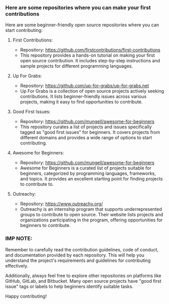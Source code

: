 ### Here are some repositories where you can make your first contributions

Here are some beginner-friendly open source repositories where you can start contributing:

1. First Contributions:
   - Repository: https://github.com/firstcontributions/first-contributions
   - This repository provides a hands-on tutorial on making your first open source contribution. It includes step-by-step instructions and sample projects for different programming languages.

2. Up For Grabs:
   - Repository: https://github.com/up-for-grabs/up-for-grabs.net
   - Up For Grabs is a collection of open source projects actively seeking contributions. It lists beginner-friendly issues across various projects, making it easy to find opportunities to contribute.

3. Good First Issues:
   - Repository: https://github.com/mungell/awesome-for-beginners
   - This repository curates a list of projects and issues specifically tagged as "good first issues" for beginners. It covers projects from different domains and provides a wide range of options to start contributing.

4. Awesome for Beginners:
   - Repository: https://github.com/mungell/awesome-for-beginners
   - Awesome for Beginners is a curated list of projects suitable for beginners, categorized by programming languages, frameworks, and topics. It provides an excellent starting point for finding projects to contribute to.

5. Outreachy:
   - Repository: https://www.outreachy.org/
   - Outreachy is an internship program that supports underrepresented groups to contribute to open source. Their website lists projects and organizations participating in the program, offering opportunities for beginners to contribute.

### IMP NOTE:
Remember to carefully read the contribution guidelines, code of conduct, and documentation provided by each repository. This will help you understand the project's requirements and guidelines for contributing effectively.

Additionally, always feel free to explore other repositories on platforms like GitHub, GitLab, and Bitbucket. Many open source projects have "good first issue" tags or labels to help beginners identify suitable tasks.

Happy contributing!
